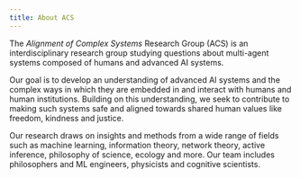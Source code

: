 ```yaml
---
title: About ACS
---
```


The *Alignment of Complex Systems* Research Group (ACS) is an interdisciplinary research group studying questions about multi-agent systems composed of humans and advanced AI systems.

Our goal is to develop an understanding of advanced AI systems and the complex ways in which they are embedded in and interact with humans and human institutions. Building on this understanding, we seek to contribute to making such systems safe and aligned towards shared human values like freedom, kindness and justice.

Our research draws on insights and methods from a wide range of fields such as machine learning, information theory, network theory, active inference, philosophy of science, ecology and more. Our team includes philosophers and ML engineers, physicists and cognitive scientists. 
